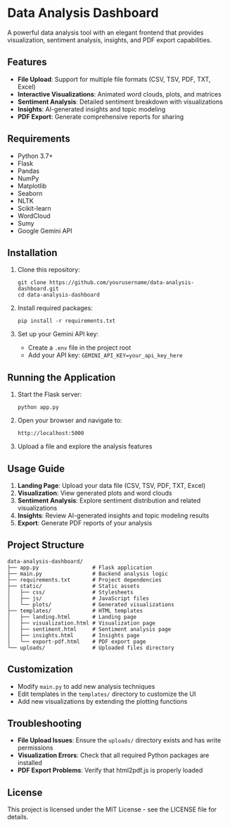 # Data Analysis Dashboard

A powerful data analysis tool with an elegant frontend that provides visualization, sentiment analysis, insights, and PDF export capabilities.

## Features

- **File Upload**: Support for multiple file formats (CSV, TSV, PDF, TXT, Excel)
- **Interactive Visualizations**: Animated word clouds, plots, and matrices
- **Sentiment Analysis**: Detailed sentiment breakdown with visualizations
- **Insights**: AI-generated insights and topic modeling
- **PDF Export**: Generate comprehensive reports for sharing

## Requirements

- Python 3.7+
- Flask
- Pandas
- NumPy
- Matplotlib
- Seaborn
- NLTK
- Scikit-learn
- WordCloud
- Sumy
- Google Gemini API

## Installation

1. Clone this repository:
   ```
   git clone https://github.com/yourusername/data-analysis-dashboard.git
   cd data-analysis-dashboard
   ```

2. Install required packages:
   ```
   pip install -r requirements.txt
   ```

3. Set up your Gemini API key:
   - Create a `.env` file in the project root
   - Add your API key: `GEMINI_API_KEY=your_api_key_here`

## Running the Application

1. Start the Flask server:
   ```
   python app.py
   ```

2. Open your browser and navigate to:
   ```
   http://localhost:5000
   ```

3. Upload a file and explore the analysis features

## Usage Guide

1. **Landing Page**: Upload your data file (CSV, TSV, PDF, TXT, Excel)
2. **Visualization**: View generated plots and word clouds
3. **Sentiment Analysis**: Explore sentiment distribution and related visualizations
4. **Insights**: Review AI-generated insights and topic modeling results
5. **Export**: Generate PDF reports of your analysis

## Project Structure

```
data-analysis-dashboard/
├── app.py                 # Flask application
├── main.py                # Backend analysis logic
├── requirements.txt       # Project dependencies
├── static/                # Static assets
│   ├── css/               # Stylesheets
│   ├── js/                # JavaScript files
│   └── plots/             # Generated visualizations
├── templates/             # HTML templates
│   ├── landing.html       # Landing page
│   ├── visualization.html # Visualization page
│   ├── sentiment.html     # Sentiment analysis page
│   ├── insights.html      # Insights page
│   └── export-pdf.html    # PDF export page
└── uploads/               # Uploaded files directory
```

## Customization

- Modify `main.py` to add new analysis techniques
- Edit templates in the `templates/` directory to customize the UI
- Add new visualizations by extending the plotting functions

## Troubleshooting

- **File Upload Issues**: Ensure the `uploads/` directory exists and has write permissions
- **Visualization Errors**: Check that all required Python packages are installed
- **PDF Export Problems**: Verify that html2pdf.js is properly loaded

## License

This project is licensed under the MIT License - see the LICENSE file for details.